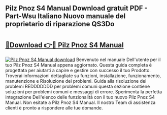 ## Pilz Pnoz S4 Manual Download gratuit PDF - Part-Wsu Italiano Nuovo manuale del proprietario di riparazione QS3Do

# <h2><a href="http://df9toz.blite.top/?on=Pilz+Pnoz+S4+Manual">🔗Download 👉🔴 Pilz Pnoz S4 Manual</a></h2>

[![Pilz Pnoz S4 Manual download](https://i.imgur.com/lujVjoI.png)](http://df9toz.blite.top/?on=Pilz+Pnoz+S4+Manual)
Benvenuto nel manuale Dell'utente per il tuo Pilz Pnoz S4 Manual appena aggiornato. Questa guida completa è progettata per aiutarti a capire e gestire con successo il tuo Prodotto. Troverai informazioni dettagliate su funzioni, installazione, funzionamento, manutenzione e Risoluzione dei problemi. Guida alla risoluzione dei problemi REDDDDDDD per problemi comuni questa sezione contiene soluzioni per problemi comuni e messaggi di errore. Sperimenta la perfetta integrazione Dell'elenco delle funzionalità con il tuo nuovo Pilz Pnoz S4 Manual. Non esitate a Pilz Pnoz S4 Manual. Il nostro Team di assistenza clienti è pronto a rispondere alle tue domande.
